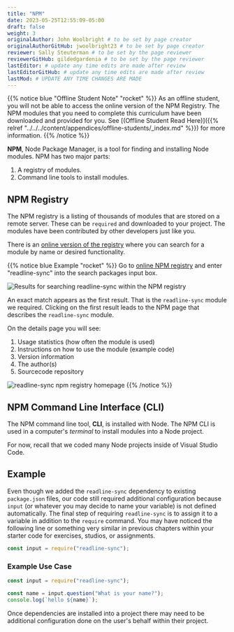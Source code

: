 ```yaml
---
title: "NPM"
date: 2023-05-25T12:55:09-05:00
draft: false
weight: 3
originalAuthor: John Woolbright # to be set by page creator
originalAuthorGitHub: jwoolbright23 # to be set by page creator
reviewer: Sally Steuterman # to be set by the page reviewer
reviewerGitHub: gildedgardenia # to be set by the page reviewer
lastEditor: # update any time edits are made after review
lastEditorGitHub: # update any time edits are made after review
lastMod: # UPDATE ANY TIME CHANGES ARE MADE
---
```


{{% notice blue "Offline Student Note" "rocket" %}}
As an offline student, you will not be able to access the online version of the NPM Registry. The NPM modules that you need to complete this curriculum have been downloaded and provided for you. See [(Offline Student Read Here)]({{% relref "../../../content/appendices/offline-students/_index.md" %}}) for more information.
{{% /notice %}}

**NPM**, Node Package Manager, is a tool for finding and installing Node modules. NPM has two major parts:

1. A registry of modules.
1. Command line tools to install modules.

## NPM Registry

The NPM registry is a listing of thousands of modules that are stored on a
remote server. These can be `required` and downloaded to your project. The
modules have been contributed by other developers just like you.

There is an [online version of the registry](https://www.npmjs.com/) where you can search for a module by name or desired functionality.

{{% notice blue Example "rocket" %}}
Go to [online NPM registry](https://www.npmjs.com/) and enter "readline-sync" into the search packages input box.

![Results for searching readline-sync within the NPM registry](pictures/readline-sync-npm-results.png?classes=border)

An exact match appears as the first result. That is the `readline-sync`
module we required. Clicking on the first result leads to the NPM page
that describes the `readline-sync` module.

On the details page you will see:

1. Usage statistics (how often the module is used)
1. Instructions on how to use the module (example code)
1. Version information
1. The author(s)
1. Sourcecode repository

![readline-sync npm registry homepage](pictures/readline-sync-npm-page.png?classes=border)
{{% /notice %}}

## NPM Command Line Interface (CLI)

The NPM command line tool, **CLI**, is installed with Node. The NPM CLI is used
in a computer's *terminal* to install modules into a Node project.

For now, recall that we coded many Node projects inside of Visual Studio Code.

## Example

Even though we added the `readline-sync` dependency to existing `package.json` files, our code still required additional configuration because `input` (or whatever you may decide to name your variable) is not defined automatically. The final step of requiring `readline-sync` is to assign it to a variable in addition to the `require` command. You may have noticed the following line or something very similar in previous chapters within your starter code for exercises, studios, or assignments.

```javascript
const input = require("readline-sync");
```

### Example Use Case

```javascript
const input = require("readline-sync");

const name = input.question("What is your name?");
console.log(`hello ${name}`);
```

Once dependencies are installed into a project there may need to be additional configuration done on the user's behalf within their project.